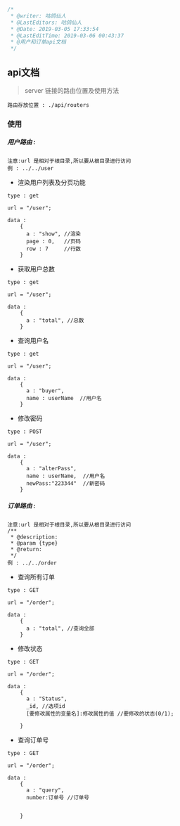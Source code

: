 ```javascript
/*
 * @writer: 咕鸽仙人
 * @LastEditors: 咕鸽仙人
 * @Date: 2019-03-05 17:33:54
 * @LastEditTime: 2019-03-06 00:43:37
 * @用户和订单api文档
 */
```

## api文档

> server 链接的路由位置及使用方法

    路由存放位置 : ./api/routers

###  使用


##### 用户路由 :
    注意:url 是相对于根目录,所以要从根目录进行访问
    例 : ../../user

* 渲染用户列表及分页功能

```
type : get

url = "/user";

data :
    {
      a : "show", //渲染
      page : 0,   //页码
      row : 7     //行数
    }
```

* 获取用户总数

```
type : get

url = "/user";

data :
    {
      a : "total", //总数
    }
```
* 查询用户名

```
type : get

url = "/user";

data :
    {
      a : "buyer",
      name : userName  //用户名
    }
```
* 修改密码

```
type : POST

url = "/user";

data :
    {
      a : "alterPass",
      name : userName,  //用户名
      newPass:"223344"  //新密码
    }
```

##### 订单路由 :
    注意:url 是相对于根目录,所以要从根目录进行访问
    /**
     * @description:
     * @param {type}
     * @return:
     */
    例 : ../../order

* 查询所有订单

```
type : GET

url = "/order";

data :
    {
      a : "total", //查询全部
    }
```

* 修改状态

```
type : GET

url = "/order";

data :
    {
      a : "Status",
      _id, //选项id
      [要修改属性的变量名]:修改属性的值 //要修改的状态(0/1);

    }
```

* 查询订单号

```
type : GET

url = "/order";

data :
    {
      a : "query",
      number:订单号 //订单号


    }
```
